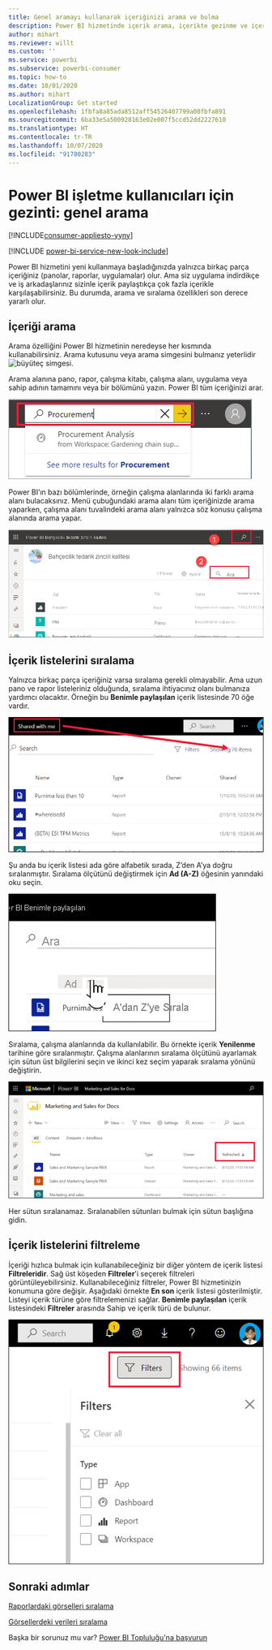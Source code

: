 ```yaml
---
title: Genel aramayı kullanarak içeriğinizi arama ve bulma
description: Power BI hizmetinde içerik arama, içerikte gezinme ve içeriği sıralama belgeleri
author: mihart
ms.reviewer: willt
ms.custom: ''
ms.service: powerbi
ms.subservice: powerbi-consumer
ms.topic: how-to
ms.date: 10/01/2020
ms.author: mihart
LocalizationGroup: Get started
ms.openlocfilehash: 1fbfa8a85ada8512aff54526407799a00fbfa891
ms.sourcegitcommit: 6ba33e5a500928163e02e007f5ccd52dd2227610
ms.translationtype: HT
ms.contentlocale: tr-TR
ms.lasthandoff: 10/07/2020
ms.locfileid: "91780283"
---
```

# <a name="navigation-for-power-bi-business-users-global-search"></a>Power BI işletme kullanıcıları için gezinti: genel arama

[!INCLUDE[consumer-appliesto-yyny](../includes/consumer-appliesto-yyny.md)]

[!INCLUDE [power-bi-service-new-look-include](../includes/power-bi-service-new-look-include.md)]


Power BI hizmetini yeni kullanmaya başladığınızda yalnızca birkaç parça içeriğiniz (panolar, raporlar, uygulamalar) olur. Ama siz uygulama indirdikçe ve iş arkadaşlarınız sizinle içerik paylaştıkça çok fazla içerikle karşılaşabilirsiniz. Bu durumda, arama ve sıralama özellikleri son derece yararlı olur.

## <a name="searching-for-content"></a>İçeriği arama
 Arama özelliğini Power BI hizmetinin neredeyse her kısmında kullanabilirsiniz. Arama kutusunu veya arama simgesini bulmanız yeterlidir ![büyüteç simgesi](./media/end-user-search-sort/power-bi-search-icon.png).

 Arama alanına pano, rapor, çalışma kitabı, çalışma alanı, uygulama veya sahip adının tamamını veya bir bölümünü yazın. Power BI tüm içeriğinizi arar. 

 ![Procurement sözcüğünün girildiği arama alanını gösteren ekran görüntüsü.](./media/end-user-search-sort/power-bi-search-field.png) 

 Power BI’ın bazı bölümlerinde, örneğin çalışma alanlarında iki farklı arama alanı bulacaksınız. Menü çubuğundaki arama alanı tüm içeriğinizde arama yaparken, çalışma alanı tuvalindeki arama alanı yalnızca söz konusu çalışma alanında arama yapar.

 ![çalışma alanı içinde arama](./media/end-user-search-sort/power-bi-search-fields.png) 

## <a name="sorting-content-lists"></a>İçerik listelerini sıralama

Yalnızca birkaç parça içeriğiniz varsa sıralama gerekli olmayabilir.  Ama uzun pano ve rapor listeleriniz olduğunda, sıralama ihtiyacınız olanı bulmanıza yardımcı olacaktır. Örneğin bu **Benimle paylaşılan** içerik listesinde 70 öğe vardır. 

![benimle paylaşılan içerik listesi](./media/end-user-search-sort/power-bi-a-to-z.png)

Şu anda bu içerik listesi ada göre alfabetik sırada, Z’den A’ya doğru sıralanmıştır. Sıralama ölçütünü değiştirmek için **Ad (A-Z)** öğesinin yanındaki oku seçin.

![Sıralama açılan menüsü](./media/end-user-search-sort/power-bi-sort-z-to-a.png)


Sıralama, çalışma alanlarında da kullanılabilir. Bu örnekte içerik **Yenilenme** tarihine göre sıralanmıştır. Çalışma alanlarının sıralama ölçütünü ayarlamak için sütun üst bilgilerini seçin ve ikinci kez seçim yaparak sıralama yönünü değiştirin. 


![rapor arama](./media/end-user-search-sort/power-bi-refreshed.png)

Her sütun sıralanamaz. Sıralanabilen sütunları bulmak için sütun başlığına gidin.

## <a name="filtering-content-lists"></a>İçerik listelerini filtreleme
İçeriği hızlıca bulmak için kullanabileceğiniz bir diğer yöntem de içerik listesi **Filtreleridir**. Sağ üst köşeden **Filtreler**'i seçerek filtreleri görüntüleyebilirsiniz. Kullanabileceğiniz filtreler, Power BI hizmetinizin konumuna göre değişir.  Aşağıdaki örnekte **En son** içerik listesi gösterilmiştir.  Listeyi içerik türüne göre filtrelemenizi sağlar.  **Benimle paylaşılan** içerik listesindeki **Filtreler** arasında Sahip ve içerik türü de bulunur.

![İçerik listesi filtresinin ekran görüntüsü.](./media/end-user-search-sort/power-bi-sort-filters.png)


## <a name="next-steps"></a>Sonraki adımlar
[Raporlardaki görselleri sıralama](end-user-change-sort.md)

[Görsellerdeki verileri sıralama](end-user-change-sort.md)

Başka bir sorunuz mu var? [Power BI Topluluğu'na başvurun](https://community.powerbi.com/)
